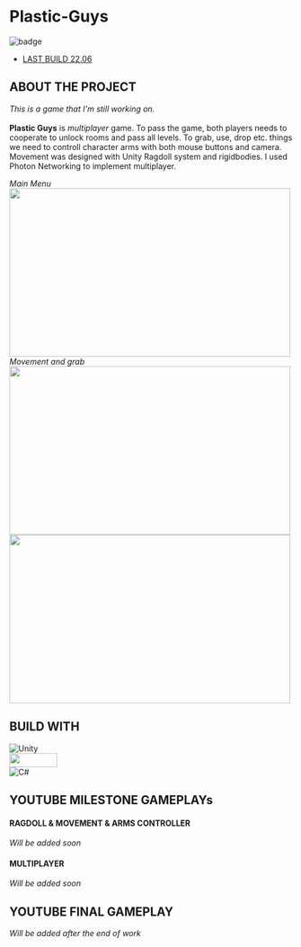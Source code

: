# Plastic-Guys

![badge](https://img.shields.io/github/last-commit/kiwuz/Plastic-Guys?style=for-the-badge)

* [LAST BUILD 22.06](https://samszczecin-my.sharepoint.com/:f:/g/personal/27286_s_am_szczecin_pl/Epr1f33Nis1NkXUo95cwdy8BpHk4652TZr_o-YshAQyV5Q?e=jRFEMg)



## ABOUT THE PROJECT

*This is a game that I'm still working on.* <br /><br />
__Plastic Guys__ is _multiplayer_ game. To pass the game, both players needs to cooperate to unlock rooms and pass all levels. To grab, use, drop etc. things we need to controll character arms with both mouse buttons and camera. Movement was designed with Unity Ragdoll system and rigidbodies. I used Photon Networking to implement multiplayer.

_Main Menu_ <br />
<img src = "https://user-images.githubusercontent.com/49866616/176234654-8a15a43a-8873-4878-9b84-bed0c7f8fd5d.PNG" width="500" height="300" /> <br />
_Movement and grab_ <br />
<img src = "https://user-images.githubusercontent.com/49866616/176234538-94397c6d-46e9-4ce1-9f2a-a8d77ea66faf.gif" width="500" height="300" />
<img src = "https://user-images.githubusercontent.com/49866616/176234542-300fb6d7-8952-4aac-bf11-5b055adbb310.gif" width="500" height="300" />


## BUILD WITH

![Unity](https://img.shields.io/badge/unity-%23000000.svg?style=for-the-badge&logo=unity&logoColor=white) <br />
<img src = "https://user-images.githubusercontent.com/49866616/176236736-c902d457-c7ec-4ea9-a313-db8fc71994d5.PNG" width="85" height="25" /> <br />
![C#](https://img.shields.io/badge/c%23-%23239120.svg?style=for-the-badge&logo=c-sharp&logoColor=white) <br />


## YOUTUBE MILESTONE GAMEPLAYs

#### RAGDOLL & MOVEMENT & ARMS CONTROLLER 

*Will be added soon* 

#### MULTIPLAYER 

*Will be added soon* 

## YOUTUBE FINAL GAMEPLAY

*Will be added after the end of work* 
